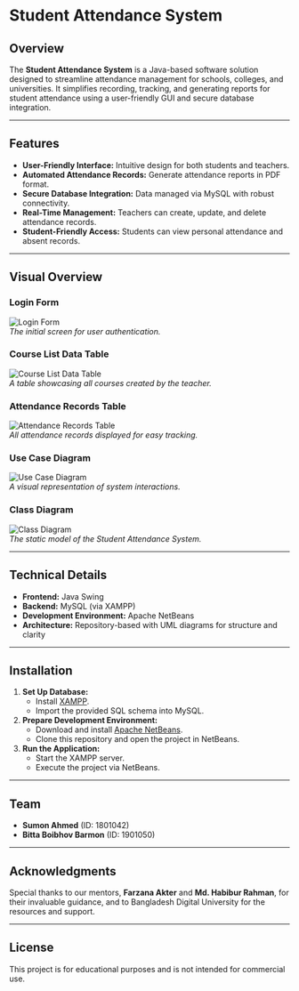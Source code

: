 # Student Attendance System

## Overview
The **Student Attendance System** is a Java-based software solution designed to streamline attendance management for schools, colleges, and universities. It simplifies recording, tracking, and generating reports for student attendance using a user-friendly GUI and secure database integration.

---

## Features
- **User-Friendly Interface:** Intuitive design for both students and teachers.
- **Automated Attendance Records:** Generate attendance reports in PDF format.
- **Secure Database Integration:** Data managed via MySQL with robust connectivity.
- **Real-Time Management:** Teachers can create, update, and delete attendance records.
- **Student-Friendly Access:** Students can view personal attendance and absent records.

---

## Visual Overview

### Login Form
![Login Form](generated_image_placeholder)  
*The initial screen for user authentication.*

### Course List Data Table
![Course List Data Table](generated_image_placeholder)  
*A table showcasing all courses created by the teacher.*

### Attendance Records Table
![Attendance Records Table](generated_image_placeholder)  
*All attendance records displayed for easy tracking.*

### Use Case Diagram
![Use Case Diagram](generated_image_placeholder)  
*A visual representation of system interactions.*

### Class Diagram
![Class Diagram](generated_image_placeholder)  
*The static model of the Student Attendance System.*

---

## Technical Details
- **Frontend:** Java Swing
- **Backend:** MySQL (via XAMPP)
- **Development Environment:** Apache NetBeans
- **Architecture:** Repository-based with UML diagrams for structure and clarity

---

## Installation
1. **Set Up Database:**
   - Install [XAMPP](https://www.apachefriends.org/).
   - Import the provided SQL schema into MySQL.
2. **Prepare Development Environment:**
   - Download and install [Apache NetBeans](https://netbeans.apache.org/).
   - Clone this repository and open the project in NetBeans.
3. **Run the Application:**
   - Start the XAMPP server.
   - Execute the project via NetBeans.

---

## Team
- **Sumon Ahmed** (ID: 1801042)
- **Bitta Boibhov Barmon** (ID: 1901050)

---

## Acknowledgments
Special thanks to our mentors, **Farzana Akter** and **Md. Habibur Rahman**, for their invaluable guidance, and to Bangladesh Digital University for the resources and support.

---

## License
This project is for educational purposes and is not intended for commercial use.
